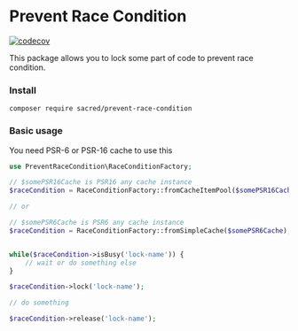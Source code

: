 # Prevent Race Condition
[![codecov](https://codecov.io/gh/antonsacred/matrix-determinant/branch/master/graph/badge.svg?token=C10CHOFXWE)](https://codecov.io/gh/antonsacred/prevent-race-condition)

This package allows you to lock some part of code to prevent race condition.

### Install

    composer require sacred/prevent-race-condition

### Basic usage

You need PSR-6 or PSR-16 cache to use this

```php
use PreventRaceCondition\RaceConditionFactory;

// $somePSR16Cache is PSR16 any cache instance 
$raceCondition = RaceConditionFactory::fromCacheItemPool($somePSR16Cache);

// or

// $somePSR6Cache is PSR6 any cache instance 
$raceCondition = RaceConditionFactory::fromSimpleCache($somePSR6Cache);


while($raceCondition->isBusy('lock-name')) {
    // wait or do something else
}

$raceCondition->lock('lock-name');

// do something

$raceCondition->release('lock-name');
```